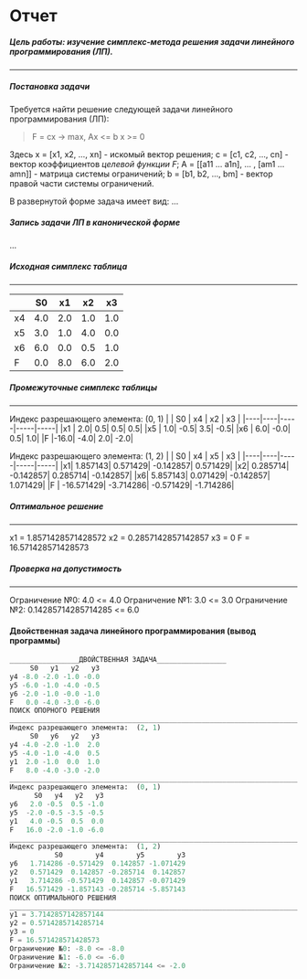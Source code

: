 # Отчет

##### Цель работы: изучение симплекс-метода решения задачи линейного программирования (ЛП).
***
##### Постановка задачи
Требуется найти решение следующей задачи линейного программирования (ЛП):
> F = cx -> max,
Ax <= b
x >= 0

Здесь x = [x1, x2, ..., xn] - искомый вектор решения;
c = [c1, c2, ..., cn] - вектор коэффициентов _целевой функции F_;
A = [[a11 ... a1n], ... , [am1 ... amn]] - матрица системы ограничений;
b = [b1, b2, ..., bm] - вектор правой части системы ограничений.

В развернутой форме задача имеет вид:
...

##### Запись задачи ЛП в канонической форме
...

##### Исходная симплекс таблица
 ***
|    | S0 |  x1 |  x2 |  x3 |
|----|----|-----|-----|-----| 
| x4 | 4.0|  2.0|  1.0|  1.0|
| x5 | 3.0|  1.0|  4.0|  0.0|
| x6 | 6.0|  0.0|  0.5|  1.0|
| F  | 0.0|  8.0|  6.0|  2.0|
##### Промежуточные симплекс таблицы
***
Индекс разрешающего элемента:  (0, 1)
|    |  S0 |  x4 |  x2 |  x3 |
|----|----|-----|-----|-----| 
|x1 |  2.0|  0.5|  0.5|  0.5|
|x5 |  1.0| -0.5|  3.5| -0.5|
|x6 |  6.0| -0.0|  0.5|  1.0|
|F  |-16.0| -4.0|  2.0| -2.0|

Индекс разрешающего элемента:  (1, 2)
|   |    S0     |   x4      |  x5       | x3 |
|----|----|-----|-----|-----| 
|x1|   1.857143|  0.571429| -0.142857|  0.571429|
|x2|   0.285714| -0.142857|  0.285714| -0.142857|
|x6|   5.857143|  0.071429| -0.142857|  1.071429|
|F | -16.571429| -3.714286| -0.571429| -1.714286|

##### Оптимальное решение
***
x1 = 1.8571428571428572
x2 = 0.2857142857142857
x3 = 0
F = 16.571428571428573

##### Проверка на допустимость
***
Ограничение №0: 4.0 <= 4.0
Ограничение №1: 3.0 <= 3.0
Ограничение №2: 0.14285714285714285 <= 6.0


#### Двойственная задача линейного программирования (вывод программы)
```py
_________________ДВОЙСТВЕННАЯ ЗАДАЧА_________________
     S0   y1   y2   y3
y4 -8.0 -2.0 -1.0 -0.0
y5 -6.0 -1.0 -4.0 -0.5
y6 -2.0 -1.0 -0.0 -1.0
F   0.0 -4.0 -3.0 -6.0
ПОИСК ОПОРНОГО РЕШЕНИЯ
_______________________________________________________________________________________________________
Индекс разрешающего элемента:  (2, 1)
     S0   y6   y2   y3
y4 -4.0 -2.0 -1.0  2.0
y5 -4.0 -1.0 -4.0  0.5
y1  2.0 -1.0  0.0  1.0
F   8.0 -4.0 -3.0 -2.0
_______________________________________________________________________________________________________
Индекс разрешающего элемента:  (0, 1)
      S0   y4   y2   y3
y6   2.0 -0.5  0.5 -1.0
y5  -2.0 -0.5 -3.5 -0.5
y1   4.0 -0.5  0.5  0.0
F   16.0 -2.0 -1.0 -6.0
_______________________________________________________________________________________________________
Индекс разрешающего элемента:  (1, 2)
           S0        y4        y5        y3
y6   1.714286 -0.571429  0.142857 -1.071429
y2   0.571429  0.142857 -0.285714  0.142857
y1   3.714286 -0.571429  0.142857 -0.071429
F   16.571429 -1.857143 -0.285714 -5.857143
ПОИСК ОПТИМАЛЬНОГО РЕШЕНИЯ
_______________________________________________________________________________________________________
y1 = 3.7142857142857144
y2 = 0.5714285714285714
y3 = 0
F = 16.571428571428573
Ограничение №0: -8.0 <= -8.0
Ограничение №1: -6.0 <= -6.0
Ограничение №2: -3.7142857142857144 <= -2.0
```

